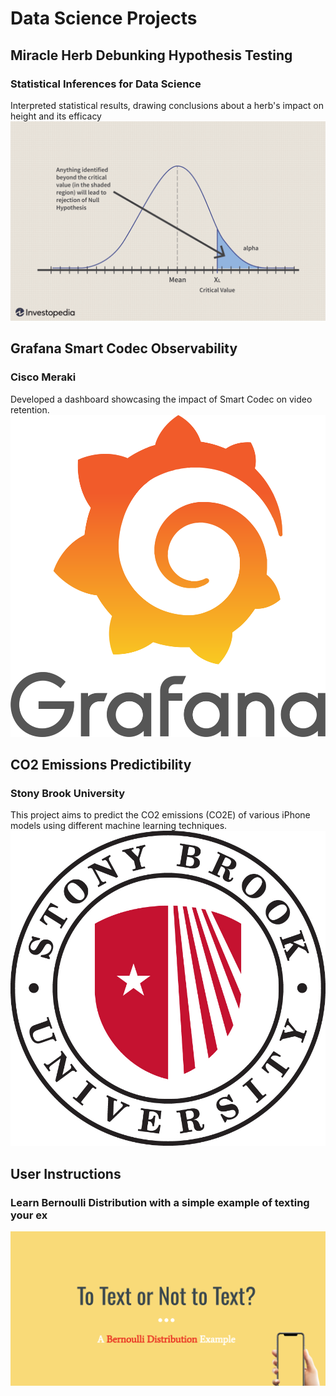 # Data Science Projects


## Miracle Herb Debunking Hypothesis Testing 
### Statistical Inferences for Data Science
Interpreted statistical results, drawing conclusions about a herb's impact on height and its efficacy
[![Hypothesis Testing](/assets/img/Htesting.png)](https://github.com/naseebafaiza/miracle-herb)

## Grafana Smart Codec Observability
### Cisco Meraki
Developed a dashboard showcasing the impact of Smart Codec on video retention.
[![MV Cameras](/assets/img/Grafana_logo.svg.png)](https://meraki.cisco.com/products/smart-cameras/)

## CO2 Emissions Predictibility
### Stony Brook University
This project aims to predict the CO2 emissions (CO2E) of various iPhone models using different machine learning techniques.
[![SBU](/assets/img/SBU-logo.png)](https://github.com/naseebafaiza/iPhones-and-C02-Emissions)

## User Instructions
### Learn Bernoulli Distribution with a simple example of texting your ex
[![Bernoulli Distribution](/assets/img/Text.png)](https://github.com/naseebafaiza/naseebafaiza.github.io/raw/main/User_Instructions.pdf)